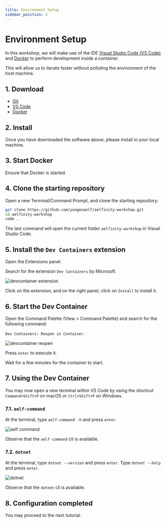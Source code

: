```yaml
---
title: Environment Setup
sidebar_position: 2
---
```


# Environment Setup

In this workshop, we will make use of the IDE [Visual Studio Code (VS Code)](https://code.visualstudio.com/) and [Docker](https://www.docker.com/) to perform development inside a container.

This will allow us to iterate faster without polluting the environment of the host machine.

## 1. Download

- [Git](https://git-scm.com/book/en/v2/Getting-Started-Installing-Git)
- [VS Code](https://code.visualstudio.com/)
- [Docker](https://www.docker.com/)

## 2. Install

Once you have downloaded the software above, please install in your local machine.

## 3. Start Docker

Ensure that Docker is started.

## 4. Clone the starting repository

Open a new Terminal/Command Prompt, and clone the starting repository:

```bash
git clone https://github.com/yongenaelf/aelfinity-workshop.git
cd aelfinity-workshop
code .
```

The last command will open the current folder `aelfinity-workshop` in Visual Studio Code.

## 5. Install the `Dev Containers` extension

Open the Extensions panel.

Search for the extension `Dev Containers` by Microsoft.

![devcontainer extension](/img/extensions.png)

Click on the extension, and on the right panel, click on `Install` to install it.

## 6. Start the Dev Container

Open the Command Palette (View > Command Palette) and search for the following command:

`Dev Containers: Reopen in Container`.

![devcontainer reopen](/img/devcontainer-reopen.png)

Press `enter` to execute it.

Wait for a few minutes for the container to start.

## 7. Using the Dev Container

You may now open a new terminal within VS Code by using the shortcut `Command+Shift+P` on macOS or `Ctrl+Shift+P` on Windows.

### 7.1. `aelf-command`

At the terminal, type `aelf-command -h` and press `enter`.

![aelf command](/img/aelf-command.png)

Observe that the `aelf-command` cli is available.

### 7.2. `dotnet`

At the terminal, type `dotnet --version` and press `enter`. Type `dotnet --help` and press `enter`.

![dotnet](/img/dotnet-version.png)

Observe that the `dotnet` cli is available.

## 8. Configuration completed

You may proceed to the next tutorial.
